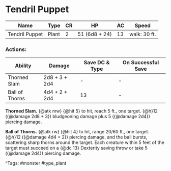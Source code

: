 # Tendril Puppet

| Name | Type | CR | HP | AC | Speed |
|------|------|----|----|----|-------|
| Tendril Puppet | Plant | 2 | 51 (6d8 + 24) | 13 | walk: 30 ft. |

### Actions:

| Ability | Damage | Save DC & Type | On Successful Save |
|---------|--------|----------------|--------------------|
| Thorned Slam | 2d8 + 3 + 2d4 | - | - |
| Ball of Thorns | 4d4 + 2 + 2d4 | 13 | - |


**Thorned Slam.** {@atk mw} {@hit 5} to hit, reach 5 ft., one target. {@h}12 ({@damage 2d8 + 3}) bludgeoning damage plus 5 ({@damage 2d4}) piercing damage.

**Ball of Thorns.** {@atk rw} {@hit 4} to hit, range 20/60 ft., one target. {@h}12 ({@damage 4d4 + 2}) piercing damage, and the ball bursts, scattering sharp thorns around the target. Each creature within 5 feet of the target must succeed on a {@dc 13} Dexterity saving throw or take 5 ({@damage 2d4}) piercing damage.

^Tags: #monster #type_plant